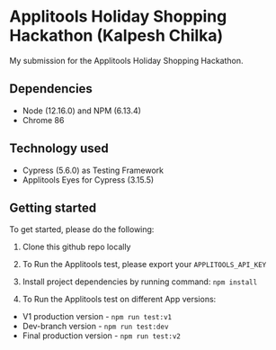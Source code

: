 # Applitools Holiday Shopping Hackathon (Kalpesh Chilka)

My submission for the Applitools Holiday Shopping Hackathon.

## Dependencies

- Node (12.16.0) and NPM (6.13.4)
- Chrome 86

## Technology used

- Cypress (5.6.0) as Testing Framework
- Applitools Eyes for Cypress (3.15.5)

## Getting started

To get started, please do the following:

1. Clone this github repo locally

2. To Run the Applitools test, please export your `APPLITOOLS_API_KEY`

3. Install project dependencies by running command: `npm install`

4. To Run the Applitools test on different App versions:
* V1 production version - `npm run test:v1`
* Dev-branch version - `npm run test:dev`
* Final production version - `npm run test:v2`

